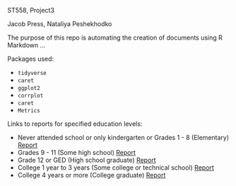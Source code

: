 ST558, Project3

Jacob Press, Nataliya Peshekhodko


The purpose of this repo is automating the creation of documents using R Markdown ...


Packages used:

  - `tidyverse` 
  - `caret`
  - `ggplot2`
  - `corrplot`
  - `caret`
  - `Metrics`


Links to reports for specified education levels:

  - Never attended school or only kindergarten or Grades 1 - 8 (Elementary) [Report](Education_level_12_report.md)
  - Grades 9 - 11 (Some high school) [Report](https://github.com/npeshekncsu/st558-project-3/blob/master/Education_level_3_report.md)
  - Grade 12 or GED (High school graduate) [Report](https://github.com/npeshekncsu/st558-project-3/blob/master/Education_level_4_report.html)
  - College 1 year to 3 years (Some college or technical school) [Report](https://github.com/npeshekncsu/st558-project-3/blob/master/Education_level_5_report.md)
  - College 4 years or more (College graduate) [Report](https://github.com/npeshekncsu/st558-project-3/blob/master/Education_level_6_report.md)